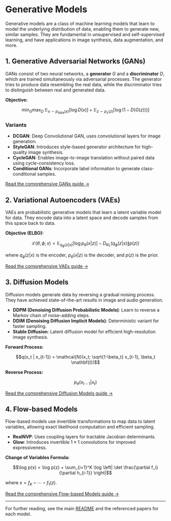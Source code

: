 # Generative Models

Generative models are a class of machine learning models that learn to model the underlying distribution of data, enabling them to generate new, similar samples. They are fundamental in unsupervised and self-supervised learning, and have applications in image synthesis, data augmentation, and more.

## 1. Generative Adversarial Networks (GANs)

GANs consist of two neural networks, a **generator** $`G`$ and a **discriminator** $`D`$, which are trained simultaneously via adversarial processes. The generator tries to produce data resembling the real data, while the discriminator tries to distinguish between real and generated data.

**Objective:**
```math
\min_G \max_D \; \mathbb{E}_{x \sim p_{\text{data}}(x)} [\log D(x)] + \mathbb{E}_{z \sim p_z(z)} [\log(1 - D(G(z)))]
```

### Variants
- **DCGAN**: Deep Convolutional GAN, uses convolutional layers for image generation.
- **StyleGAN**: Introduces style-based generator architecture for high-quality image synthesis.
- **CycleGAN**: Enables image-to-image translation without paired data using cycle-consistency loss.
- **Conditional GANs**: Incorporate label information to generate class-conditional samples.

[Read the comprehensive GANs guide &rarr;](01_gans.md)

## 2. Variational Autoencoders (VAEs)

VAEs are probabilistic generative models that learn a latent variable model for data. They encode data into a latent space and decode samples from this space back to data.

**Objective (ELBO):**
```math
\mathcal{L}(\theta, \phi; x) = \mathbb{E}_{q_\phi(z|x)} [\log p_\theta(x|z)] - D_{\mathrm{KL}}(q_\phi(z|x) \| p(z))
```
where $`q_\phi(z|x)`$ is the encoder, $`p_\theta(x|z)`$ is the decoder, and $`p(z)`$ is the prior.

[Read the comprehensive VAEs guide &rarr;](02_vaes.md)

## 3. Diffusion Models

Diffusion models generate data by reversing a gradual noising process. They have achieved state-of-the-art results in image and audio generation.

- **DDPM (Denoising Diffusion Probabilistic Models)**: Learn to reverse a Markov chain of noise-adding steps.
- **DDIM (Denoising Diffusion Implicit Models)**: Deterministic variant for faster sampling.
- **Stable Diffusion**: Latent diffusion model for efficient high-resolution image synthesis.

**Forward Process:**
```math
q(x_t | x_{t-1}) = \mathcal{N}(x_t; \sqrt{1-\beta_t} x_{t-1}, \beta_t \mathbf{I})
```
**Reverse Process:**
```math
p_\theta(x_{t-1} | x_t)
```

[Read the comprehensive Diffusion Models guide &rarr;](03_diffusion_models.md)

## 4. Flow-based Models

Flow-based models use invertible transformations to map data to latent variables, allowing exact likelihood computation and efficient sampling.

- **RealNVP**: Uses coupling layers for tractable Jacobian determinants.
- **Glow**: Introduces invertible $1 \times 1$ convolutions for improved expressiveness.

**Change of Variables Formula:**
```math
\log p(x) = \log p(z) + \sum_{i=1}^K \log \left| \det \frac{\partial f_i}{\partial h_{i-1}} \right|
```
where $`x = f_K \circ \cdots \circ f_1(z)`$.

[Read the comprehensive Flow-based Models guide &rarr;](04_flow_based_models.md)

---

For further reading, see the main [README](../README.md) and the referenced papers for each model. 